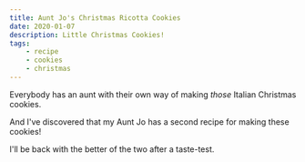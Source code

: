 ```yaml
---
title: Aunt Jo's Christmas Ricotta Cookies
date: 2020-01-07
description: Little Christmas Cookies!
tags:
    - recipe
    - cookies
    - christmas
---
```


Everybody has an aunt with their own way of making *those* Italian Christmas cookies.

And I've discovered that my Aunt Jo has a second recipe for making these cookies!

I'll be back with the better of the two after a taste-test.